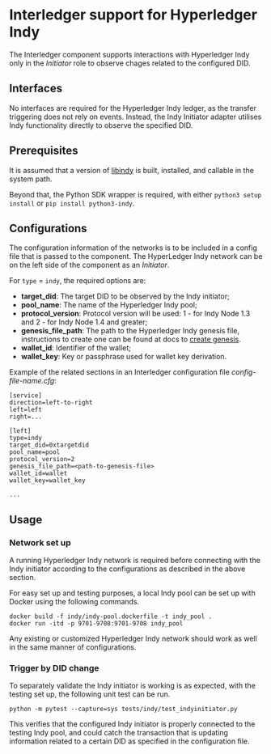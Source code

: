 # Interledger support for Hyperledger Indy

The Interledger component supports interactions with Hyperledger Indy only in the *Initiator* role to observe chages related to the configured DID.

## Interfaces

No interfaces are required for the Hyperledger Indy ledger, as the transfer triggering does not rely on events. Instead,  the Indy Initiator adapter utilises Indy functionality directly to observe the specified DID.

## Prerequisites

It is assumed that a version of [libindy](https://github.com/hyperledger/indy-sdk/blob/master/README.md#installation) is built, installed, and callable in the system path.

Beyond that, the Python SDK wrapper is required, with either `python3 setup install` or `pip install python3-indy`.

## Configurations

The configuration information of the networks is to be included in a config file that is passed to the component. The HyperLedger Indy network can be on the left side of the component as an *Initiator*.

For `type` =  `indy`, the required options are:

- **target_did**: The target DID to be observed by the Indy initiator;
- **pool_name**: The name of the Hyperledger Indy pool;
- **protocol_version**: Protocol version will be used: 1 - for Indy Node 1.3 and 2 - for Indy Node 1.4 and greater;
- **genesis_file_path**: The path to the Hyperledger Indy genesis file, instructions to create one can be found at docs to [create genesis](https://github.com/sovrin-foundation/steward-tools/tree/master/create_genesis).
- **wallet_id**: Identifier of the wallet;
- **wallet_key**: Key or passphrase used for wallet key derivation.

Example of the related sections in an Interledger configuration file *config-file-name.cfg*:

```
[service]
direction=left-to-right
left=left
right=...

[left]
type=indy
target_did=0xtargetdid
pool_name=pool
protocol_version=2
genesis_file_path=<path-to-genesis-file>
wallet_id=wallet
wallet_key=wallet_key

...
```

## Usage

### Network set up

A running Hyperledger Indy network is required before connecting with the Indy initiator according to the configurations as described in the above section.

For easy set up and testing purposes, a local Indy pool can be set up with Docker using the following commands.

```
docker build -f indy/indy-pool.dockerfile -t indy_pool .
docker run -itd -p 9701-9708:9701-9708 indy_pool
```

Any existing or customized Hyperledger Indy network should work as well in the same manner of configurations.

### Trigger by DID change

To separately validate the Indy initiator is working is as expected, with the testing set up, the following unit test can be run.

```
python -m pytest --capture=sys tests/indy/test_indyinitiator.py
```

This verifies that the configured Indy initiator is properly connected to the testing Indy pool, and could catch the transaction that is updating information related to a certain DID as specified in the configuration file.
